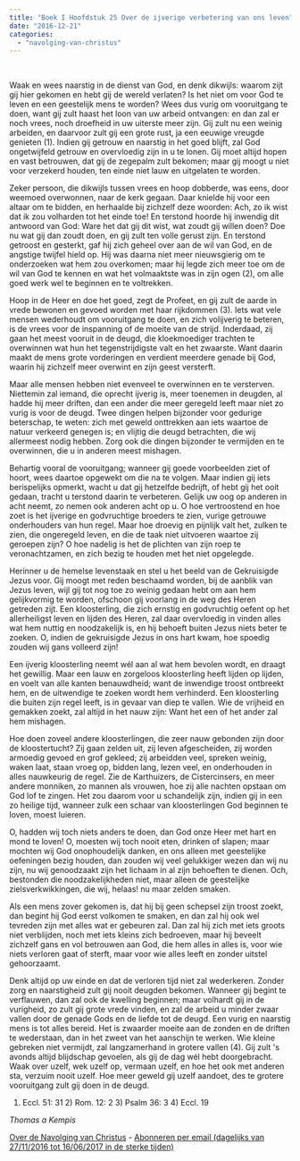```yaml
---
title: "Boek I Hoofdstuk 25 Over de ijverige verbetering van ons leven"
date: "2016-12-21"
categories: 
  - "navolging-van-christus"
---
```


 

Waak en wees naarstig in de dienst van God, en denk dikwijls: waarom zijt gij hier gekomen en hebt gij de wereld verlaten? Is het niet om voor God te leven en een geestelijk mens te worden? Wees dus vurig om vooruitgang te doen, want gij zult haast het loon van uw arbeid ontvangen: en dan zal er noch vrees, noch droefheid in uw uiterste meer zijn. Gij zult nu een weinig arbeiden, en daarvoor zult gij een grote rust, ja een eeuwige vreugde genieten (1). Indien gij getrouw en naarstig in het goed blijft, zal God ongetwijfeld getrouw en overvloedig zijn in u te lonen. Gij moet altijd hopen en vast betrouwen, dat gij de zegepalm zult bekomen; maar gij moogt u niet voor verzekerd houden, ten einde niet lauw en uitgelaten te worden.

Zeker persoon, die dikwijls tussen vrees en hoop dobberde, was eens, door weemoed overwonnen, naar de kerk gegaan. Daar knielde hij voor een altaar om te bidden, en herhaalde bij zichzelf deze woorden: Ach, zo ik wist dat ik zou volharden tot het einde toe! En terstond hoorde hij inwendig dit antwoord van God: Ware het dat gij dit wist, wat zoudt gij willen doen? Doe nu wat gij dan zoudt doen, en gij zult ten volle gerust zijn. En terstond getroost en gesterkt, gaf hij zich geheel over aan de wil van God, en de angstige twijfel hield op. Hij was daarna niet meer nieuwsgierig om te onderzoeken wat hem zou overkomen; maar hij legde zich meer toe om de wil van God te kennen en wat het volmaaktste was in zijn ogen (2), om alle goed werk wel te beginnen en te voltrekken.

Hoop in de Heer en doe het goed, zegt de Profeet, en gij zult de aarde in vrede bewonen en gevoed worden met haar rijkdommen (3). Iets wat vele mensen wederhoudt om vooruitgang te doen, en zich volijverig te beteren, is de vrees voor de inspanning of de moeite van de strijd. Inderdaad, zij gaan het meest vooruit in de deugd, die kloekmoediger trachten te overwinnen wat hun het tegenstrijdigste valt en het zwaarste. Want daarin maakt de mens grote vorderingen en verdient meerdere genade bij God, waarin hij zichzelf meer overwint en zijn geest versterft.

Maar alle mensen hebben niet evenveel te overwinnen en te versterven. Niettemin zal iemand, die oprecht ijverig is, meer toenemen in deugden, al hadde hij meer driften, dan een ander die meer geregeld leeft maar niet zo vurig is voor de deugd. Twee dingen helpen bijzonder voor gedurige beterschap, te weten: zich met geweld onttrekken aan iets waartoe de natuur verkeerd genegen is; en vlijtig die deugd betrachten, die wij allermeest nodig hebben. Zorg ook die dingen bijzonder te vermijden en te overwinnen, die u in anderen meest mishagen.

Behartig vooral de vooruitgang; wanneer gij goede voorbeelden ziet of hoort, wees daartoe opgewekt om die na te volgen. Maar indien gij iets berispelijks opmerkt, wacht u dat gij hetzelfde bedrijft, of hebt gij het ooit gedaan, tracht u terstond daarin te verbeteren. Gelijk uw oog op anderen in acht neemt, zo nemen ook anderen acht op u. O hoe vertroostend en hoe zoet is het ijverige en godvruchtige broeders te zien, vurige getrouwe onderhouders van hun regel. Maar hoe droevig en pijnlijk valt het, zulken te zien, die ongeregeld leven, en die de taak niet uitvoeren waartoe zij geroepen zijn? O hoe nadelig is het de plichten van zijn roep te veronachtzamen, en zich bezig te houden met het niet opgelegde.

Herinner u de hemelse levenstaak en stel u het beeld van de Gekruisigde Jezus voor. Gij moogt met reden beschaamd worden, bij de aanblik van Jezus leven, wijl gij tot nog toe zo weinig gedaan hebt om aan hem gelijkvormig te worden, ofschoon gij voorlang in de weg des Heren getreden zijt. Een kloosterling, die zich ernstig en godvruchtig oefent op het allerheiligst leven en lijden des Heren, zal daar overvloedig in vinden alles wat hem nuttig en noodzakelijk is, en hij behoeft buiten Jezus niets beter te zoeken. O, indien de gekruisigde Jezus in ons hart kwam, hoe spoedig zouden wij gans volleerd zijn!

Een ijverig kloosterling neemt wél aan al wat hem bevolen wordt, en draagt het gewillig. Maar een lauw en zorgeloos kloosterling heeft lijden op lijden, en voelt van alle kanten benauwdheid; want de inwendige troost ontbreekt hem, en de uitwendige te zoeken wordt hem verhinderd. Een kloosterling die buiten zijn regel leeft, is in gevaar van diep te vallen. Wie de vrijheid en gemakken zoekt, zal altijd in het nauw zijn: Want het een of het ander zal hem mishagen.

Hoe doen zoveel andere kloosterlingen, die zeer nauw gebonden zijn door de kloostertucht? Zij gaan zelden uit, zij leven afgescheiden, zij worden armoedig gevoed en grof gekleed; zij arbeidden veel, spreken weinig, waken laat, staan vroeg op, bidden lang, lezen veel, en onderhouden in alles nauwkeurig de regel. Zie de Karthuizers, de Cistercinsers, en meer andere monniken, zo mannen als vrouwen, hoe zij alle nachten opstaan om God lof te zingen. Het zou daarom voor u schandelijk zijn, indien gij in een zo heilige tijd, wanneer zulk een schaar van kloosterlingen God beginnen te loven, moest luieren.

O, hadden wij toch niets anders te doen, dan God onze Heer met hart en mond te loven! O, moesten wij toch nooit eten, drinken of slapen; maar mochten wij God onophoudelijk danken, en ons alleen met geestelijke oefeningen bezig houden, dan zouden wij veel gelukkiger wezen dan wij nu zijn, nu wij genoodzaakt zijn het lichaam in al zijn behoeften te dienen. Och, bestonden die noodzakelijkheden niet, maar alleen de geestelijke zielsverkwikkingen, die wij, helaas! nu maar zelden smaken.

Als een mens zover gekomen is, dat hij bij geen schepsel zijn troost zoekt, dan begint hij God eerst volkomen te smaken, en dan zal hij ook wel tevreden zijn met alles wat er gebeuren zal. Dan zal hij zich met iets groots niet verblijden, noch met iets kleins zich bedroeven, maar hij beveelt zichzelf gans en vol betrouwen aan God, die hem alles in alles is, voor wie niets verloren gaat of sterft, maar voor wie alles leeft en zonder uitstel gehoorzaamt.

Denk altijd op uw einde en dat de verloren tijd niet zal wederkeren. Zonder zorg en naarstigheid zult gij nooit deugden bekomen. Wanneer gij begint te verflauwen, dan zal ook de kwelling beginnen; maar volhardt gij in de vurigheid, zo zult gij grote vrede vinden, en zal de arbeid u minder zwaar vallen door de genade Gods en de liefde tot de deugd. Een vurig en naarstig mens is tot alles bereid. Het is zwaarder moeite aan de zonden en de driften te wederstaan, dan in het zweet van het aanschijn te werken. Wie kleine gebreken niet vermijdt, zal langzamerhand in grotere vallen (4). Gij zult 's avonds altijd blijdschap gevoelen, als gij de dag wél hebt doorgebracht. Waak over uzelf, wek uzelf op, vermaan uzelf, en hoe het ook met anderen sta, verzuim nooit uzelf. Hoe meer geweld gij uzelf aandoet, des te grotere vooruitgang zult gij doen in de deugd.

1) Eccl. 51: 31 2) Rom. 12: 2 3) Psalm 36: 3 4) Eccl. 19

_Thomas a Kempis_

[Over de Navolging van Christus](/blog/de-navolging-van-christus-in-de-sterke-tijden/) - [Abonneren per email (dagelijks van 27/11/2016 tot 16/06/2017 in de sterke tijden)](http://eepurl.com/cg9VGT)
